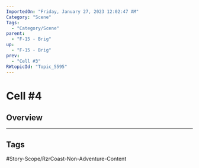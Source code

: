 ```yaml
---
ImportedOn: "Friday, January 27, 2023 12:02:47 AM"
Category: "Scene"
Tags:
  - "Category/Scene"
parent:
  - "F-15 - Brig"
up:
  - "F-15 - Brig"
prev:
  - "Cell #3"
RWtopicId: "Topic_5595"
---
```

# Cell #4
## Overview

---
## Tags
#Story-Scope/RzrCoast-Non-Adventure-Content

